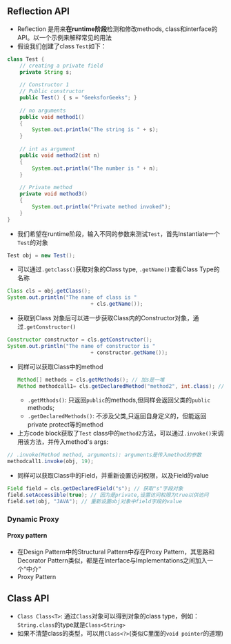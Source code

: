 ## Reflection API
- Reflection 是用来**在runtime阶段**检测和修改methods, class和interface的API。以一个示例来解释常见的用法
- 假设我们创建了class `Test`如下：
```java
class Test {
    // creating a private field
    private String s;
  
    // Constructor 1
    // Public constructor
    public Test() { s = "GeeksforGeeks"; }
  
    // no arguments
    public void method1()
    {
        System.out.println("The string is " + s);
    }
  
    // int as argument
    public void method2(int n)
    {
        System.out.println("The number is " + n);
    }
  
    // Private method
    private void method3()
    {
        System.out.println("Private method invoked");
    }
}
```
- 我们希望在runtime阶段，输入不同的参数来测试`Test`，首先Instantiate一个`Test`的对象
```java
Test obj = new Test();
```
- 可以通过`.getclass()`获取对象的Class type, `.getName()`查看Class Type的名称
```java
Class cls = obj.getClass();
System.out.println("The name of class is "
                           + cls.getName());
```
- 获取到Class 对象后可以进一步获取Class内的Constructor对象，通过`.getConstructor()`
```java
Constructor constructor = cls.getConstructor();
System.out.println("The name of constructor is "
                           + constructor.getName());
```
- 同样可以获取Class中的method
    ```java
    Method[] methods = cls.getMethods(); // 加s是一堆
    Method methodcall1= cls.getDeclaredMethod("method2", int.class); // 不加s代表指定Method
    ```  
    - `.getMthods()`: 只返回`public`的methods,但同样会返回父类的`public` methods;
    - `.getDeclaredMethods()`: 不涉及父类,只返回自身定义的，但能返回private protect等的method
- 上方code block获取了`Test` class中的`method2`方法，可以通过`.invoke()`来调用该方法，并传入method's args:
```java
// .invoke(Method method, arguments): arguments是传入method的参数
methodcall1.invoke(obj, 19);
```
- 同样可以获取Class中的Field，并重新设置访问权限，以及Field的value
```java
Field field = cls.getDeclaredField("s"); // 获取"s"字段对象
field.setAccessible(true); // 因为是private,设置访问权限为true以供访问
field.set(obj, "JAVA"); // 重新设置obj对象中field字段的value
```

### Dynamic Proxy
#### Proxy pattern
- 在Design Pattern中的Structural Pattern中存在Proxy Pattern，其思路和Decorator Pattern类似，都是在Interface与Implementations之间加入一个“中介”
- Proxy Pattern


## Class API
- `Class Class<T>`: 通过`Class`对象可以得到对象的class type，例如：`String.class`的type就是`Class<String>`
- 如果不清楚class的类型，可以用`Class<?>`(类似C里面的`void pointer`的道理)
